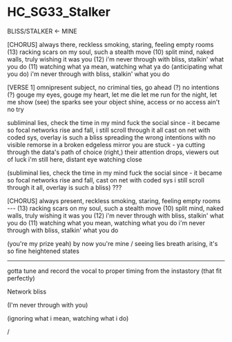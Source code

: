 # HC_SG33_Stalker

BLISS/STALKER <-
MINE

[CHORUS]
always there, reckless smoking, staring, feeling empty rooms (13)
racking scars on my soul, such a stealth move (10)
split mind, naked walls, truly wishing it was you (12)
i'm never through with bliss, stalkin' what you do (11)
watching what ya mean, watching what ya do (anticipating what you do)
i'm never through with bliss, stalkin' what you do

[VERSE 1]
omnipresent subject, no criminal ties, go ahead (?) no intentions (?)
gouge my eyes, gouge my heart, let me die
let me run for the night, let me show (see) the sparks
see your object shine, access or no access ain't no try

subliminal lies, check the time in my mind
fuck the social since - it became so focal
networks rise and fall, i still scroll through it all
cast on net with coded sys, overlay is such a bliss
spreading the wrong intentions with no visible remorse 
in a broken edgeless mirror you are stuck - ya
cutting through the data's path of choice
(right,) their attention drops, viewers out of luck
i'm still here, distant eye watching close

(subliminal lies, check the time in my mind
fuck the social since - it became so focal
networks rise and fall, cast on net with coded sys
i still scroll through it all, overlay is such a bliss) ???

[CHORUS]
always present, reckless smoking, staring, feeling empty rooms --- (13)
racking scars on my soul, such a stealth move (10)
split mind, naked walls, truly wishing it was you (12)
i'm never through with bliss, stalkin' what you do (11)
watching what you mean, watching what you do 
i'm never through with bliss, stalkin' what you do

(you're my prize yeah)
by now you're mine / seeing lies
breath arising, it's so fine
heightened states


---
gotta tune and record the vocal to proper timing from the instastory (that fit perfectly)

Network bliss

(I'm never through with you)

(ignoring what i mean, watching what i do)

/
